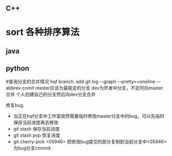 ## C++
# sort 各种排序算法
## java
## python
#查询分支的合并情况
hqf branch. add
git log --graph --pretty==oneline --abbrev-comit
master应该为最稳定的分支
dev为开发中分支，不定时向master合并
个人创建自己的分支然后向dev分支合并

修复bug.
- 当正在hqf分支中工作室突然需要临时修改master分支中的bug，可以先临时保存当前进度再去修改
- git stash 保存当前进度 
- git stash pop 恢复进度
- git cherry-pick <05946> 把修改bug提交的部分复制到当前分支中<05946>为bug分支commit
